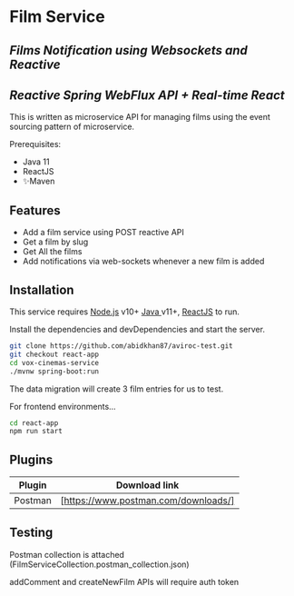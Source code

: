 # Film Service
## _Films Notification using Websockets and Reactive_
## _Reactive Spring WebFlux API + Real-time React_

This is written as microservice API for managing films using the event sourcing pattern of microservice.

Prerequisites: 
- Java 11
- ReactJS
- ✨Maven
## Features

- Add a film service using POST reactive API
- Get a film by slug
- Get All the films
- Add notifications via web-sockets whenever a new film is added


## Installation

This service requires [Node.js](https://nodejs.org/) v10+  [Java ](https://www.oracle.com/ae/java/technologies/javase-jdk11-downloads.html)v11+, [ReactJS](https://reactjs.org) to run.

Install the dependencies and devDependencies and start the server.

```sh 
git clone https://github.com/abidkhan87/aviroc-test.git
git checkout react-app
cd vox-cinemas-service
./mvnw spring-boot:run
```
The data migration will create 3 film entries for us to test.

For frontend environments...

```sh
cd react-app
npm run start
```

## Plugins


| Plugin | Download link |
| ------ | ------ |
| Postman | [https://www.postman.com/downloads/]|


## Testing

Postman collection is attached (FilmServiceCollection.postman_collection.json)

addComment and createNewFilm APIs will require auth token